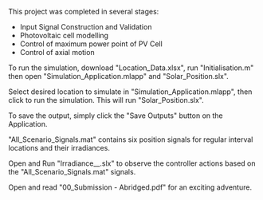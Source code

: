 This project was completed in several stages:
- Input Signal Construction and Validation
- Photovoltaic cell modelling
- Control of maximum power point of PV Cell
- Control of axial motion

To run the simulation, download "Location_Data.xlsx", run "Initialisation.m" then open "Simulation_Application.mlapp" and "Solar_Position.slx".

Select desired location to simulate in "Simulation_Application.mlapp", then click to run the simulation. This will run "Solar_Position.slx". 

To save the output, simply click the "Save Outputs" button on the Application.

"All_Scenario_Signals.mat" contains six position signals for regular interval locations and their irradiances.

Open and Run "Irradiance__.slx" to observe the controller actions based on the "All_Scenario_Signals.mat" signals.

Open and read "00_Submission - Abridged.pdf" for an exciting adventure.
